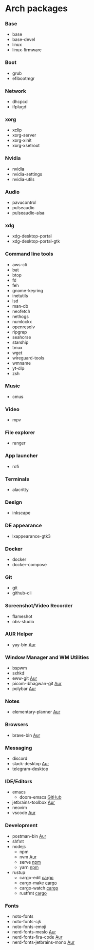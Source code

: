 # Arch packages

### Base

- base
- base-devel
- linux
- linux-firmware

### Boot

- grub
- efibootmgr

### Network

- dhcpcd
- ifplugd

### xorg

- xclip
- xorg-server
- xorg-xinit
- xorg-xsetroot

### Nvidia

- nvidia
- nvidia-settings
- nvidia-utils

### Audio

- pavucontrol
- pulseaudio
- pulseaudio-alsa

### xdg

- xdg-desktop-portal
- xdg-desktop-portal-gtk

### Command line tools

- aws-cli
- bat
- btop
- fd
- feh
- gnome-keyring
- inetutils
- lsd
- man-db
- neofetch
- nethogs
- numlockx
- openresolv
- ripgrep
- seahorse
- starship
- tmux
- wget
- wireguard-tools
- wmname
- yt-dlp
- zsh

### Music

- cmus

### Video

- mpv

### File explorer

- ranger

### App launcher

- rofi

### Terminals

- alacritty

### Design

- inkscape

### DE appearance

- lxappearance-gtk3

### Docker

- docker
- docker-compose

### Git

- git
- github-cli

### Screenshot/Video Recorder

- flameshot
- obs-studio

### AUR Helper

- yay-bin [Aur](https://aur.archlinux.org/packages/yay-bin)

### Window Manager and WM Utilities

- bspwm
- sxhkd
- eww-git [Aur](https://aur.archlinux.org/packages/eww-git)
- picom-ibhagwan-git [Aur](https://aur.archlinux.org/packages/picom-ibhagwan-git)
- polybar [Aur](https://aur.archlinux.org/packages/polybar)

### Notes

- elementary-planner [Aur](https://aur.archlinux.org/packages/elementary-planner)

### Browsers

- brave-bin [Aur](https://aur.archlinux.org/packages/brave-bin)

### Messaging

- discord
- slack-desktop [Aur](https://aur.archlinux.org/packages/slack-desktop)
- telegram-desktop

### IDE/Editors

- emacs
  - doom-emacs [GitHub](https://github.com/hlissner/doom-emacs)
- jetbrains-toolbox [Aur](https://aur.archlinux.org/packages/jetbrains-toolbox)
- neovim
- vscode [Aur](https://aur.archlinux.org/packages/visual-studio-code-bin)

### Development

- postman-bin [Aur](https://aur.archlinux.org/packages/postman-bin)
- shfmt
- nodejs
  - npm
  - nvm [Aur](https://aur.archlinux.org/packages/nvm)
  - serve [npm](https://www.npmjs.com/package/serve)
  - yarn [npm](https://www.npmjs.com/package/yarn)
- rustup
  - cargo-edit [cargo](https://docs.rs/crate/cargo-edit)
  - cargo-make [cargo](https://docs.rs/cargo-make)
  - cargo-watch [cargo](https://docs.rs/crate/cargo-watch)
  - rustfmt [cargo](https://docs.rs/rustfmt)

### Fonts

- noto-fonts
- noto-fonts-cjk
- noto-fonts-emoji
- nerd-fonts-meslo [Aur](https://aur.archlinux.org/packages/nerd-fonts-meslo)
- nerd-fonts-fira-code [Aur](https://aur.archlinux.org/packages/nerd-fonts-fira-code)
- nerd-fonts-jetbrains-mono [Aur](https://aur.archlinux.org/packages/nerd-fonts-jetbrains-mono)
